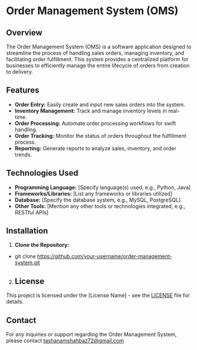 # Order Management System (OMS)

## Overview
The Order Management System (OMS) is a software application designed to streamline the process of handling sales orders, managing inventory, and facilitating order fulfillment. This system provides a centralized platform for businesses to efficiently manage the entire lifecycle of orders from creation to delivery.

## Features
- **Order Entry:** Easily create and input new sales orders into the system.
- **Inventory Management:** Track and manage inventory levels in real-time.
- **Order Processing:** Automate order processing workflows for swift handling.
- **Order Tracking:** Monitor the status of orders throughout the fulfillment process.
- **Reporting:** Generate reports to analyze sales, inventory, and order trends.

## Technologies Used
- **Programming Language:** [Specify language(s) used, e.g., Python, Java]
- **Frameworks/Libraries:** [List any frameworks or libraries utilized]
- **Database:** [Specify the database system, e.g., MySQL, PostgreSQL]
- **Other Tools:** [Mention any other tools or technologies integrated, e.g., RESTful APIs]

## Installation
1. **Clone the Repository:**
- git clone https://github.com/your-username/order-management-system.git

2. ## License
This project is licensed under the [License Name] - see the [LICENSE](LICENSE) file for details.

## Contact
For any inquiries or support regarding the Order Management System, please contact tashanamshahbaz72@gmail.com
